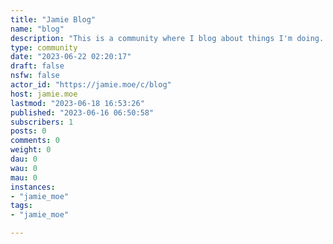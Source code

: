 ```yaml
---
title: "Jamie Blog" 
name: "blog"
description: "This is a community where I blog about things I'm doing. These will usually be relevant to the Fediverse, or generally just technical in nature."
type: community
date: "2023-06-22 02:20:17"
draft: false
nsfw: false
actor_id: "https://jamie.moe/c/blog"
host: jamie.moe
lastmod: "2023-06-18 16:53:26"
published: "2023-06-16 06:50:58"
subscribers: 1
posts: 0
comments: 0
weight: 0
dau: 0
wau: 0
mau: 0
instances:
- "jamie_moe"
tags: 
- "jamie_moe"

---
```

